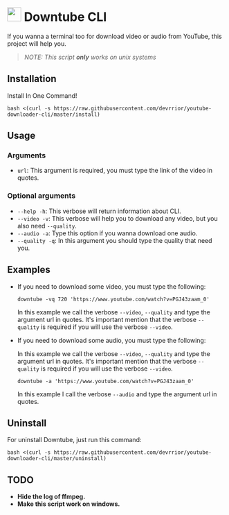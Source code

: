 # <img height="32" width="32" src="https://cdn.jsdelivr.net/npm/simple-icons@v4/icons/youtube.svg" /> Downtube CLI

If you wanna a terminal too for download video or audio from YouTube, this project will help you.

> _NOTE:_ _This script **only** works on unix systems_

## Installation

Install In One Command!

```
bash <(curl -s https://raw.githubusercontent.com/devrrior/youtube-downloader-cli/master/install)
```

## Usage

### Arguments

- `url`: This argument is required, you must type the link of the video in quotes.

### Optional arguments

- `--help -h`: This verbose will return information about CLI.
- `--video -v`: This verbose will help you to download any video, but you also need `--quality`.
- `--audio -a`: Type this option if you wanna download one audio.
- `--quality -q`: In this argument you should type the quality that need you.

## Examples

- If you need to download some video, you must type the following:</br>

  ```
  downtube -vq 720 'https://www.youtube.com/watch?v=PGJ43zaam_0'
  ```

  In this example we call the verbose `--video`, `--quality` and type the argument url in quotes. It's important mention that the verbose `--quality` is required if you will use the verbose `--video`.

- If you need to download some audio, you must type the following:</br>

  In this example we call the verbose `--video`, `--quality` and type the argument url in quotes. It's important mention that the verbose `--quality` is required if you will use the verbose `--video`.

  ```
  downtube -a 'https://www.youtube.com/watch?v=PGJ43zaam_0'
  ```

  In this example I call the verbose `--audio` and type the argument url in quotes.

## Uninstall

For uninstall Downtube, just run this command:

```
bash <(curl -s https://raw.githubusercontent.com/devrrior/youtube-downloader-cli/master/uninstall)
```

## TODO

- **Hide the log of ffmpeg.**
- **Make this script work on windows.**
